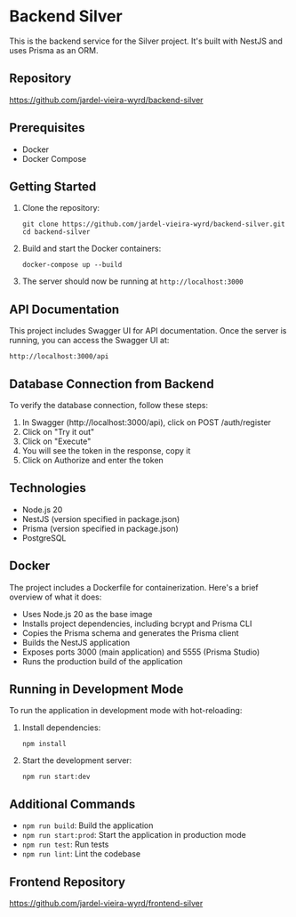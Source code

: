 # Backend Silver

This is the backend service for the Silver project. It's built with NestJS and uses Prisma as an ORM.

## Repository

https://github.com/jardel-vieira-wyrd/backend-silver

## Prerequisites

- Docker
- Docker Compose

## Getting Started

1. Clone the repository:
   ```
   git clone https://github.com/jardel-vieira-wyrd/backend-silver.git
   cd backend-silver
   ```

2. Build and start the Docker containers:
   ```
   docker-compose up --build
   ```

3. The server should now be running at `http://localhost:3000`

## API Documentation

This project includes Swagger UI for API documentation. Once the server is running, you can access the Swagger UI at:

`http://localhost:3000/api`

## Database Connection from Backend

To verify the database connection, follow these steps:

1. In Swagger (http://localhost:3000/api), click on POST /auth/register
2. Click on "Try it out"
3. Click on "Execute"
4. You will see the token in the response, copy it
5. Click on Authorize and enter the token


## Technologies

- Node.js 20
- NestJS (version specified in package.json)
- Prisma (version specified in package.json)
- PostgreSQL

## Docker

The project includes a Dockerfile for containerization. Here's a brief overview of what it does:

- Uses Node.js 20 as the base image
- Installs project dependencies, including bcrypt and Prisma CLI
- Copies the Prisma schema and generates the Prisma client
- Builds the NestJS application
- Exposes ports 3000 (main application) and 5555 (Prisma Studio)
- Runs the production build of the application

## Running in Development Mode

To run the application in development mode with hot-reloading:

1. Install dependencies:
   ```
   npm install
   ```

2. Start the development server:
   ```
   npm run start:dev
   ```

## Additional Commands

- `npm run build`: Build the application
- `npm run start:prod`: Start the application in production mode
- `npm run test`: Run tests
- `npm run lint`: Lint the codebase


## Frontend Repository

https://github.com/jardel-vieira-wyrd/frontend-silver